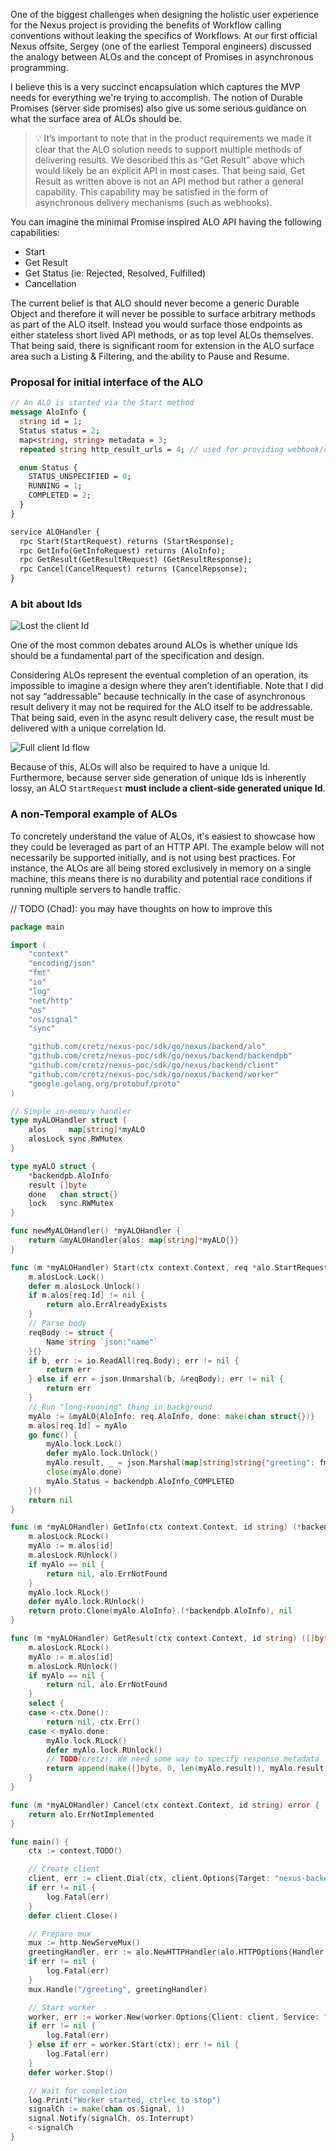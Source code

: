 One of the biggest challenges when designing the holistic user experience for the Nexus project is providing the benefits of Workflow calling conventions without leaking the specifics of Workflows. At our first official Nexus offsite, Sergey (one of the earliest Temporal engineers) discussed the analogy between ALOs and the concept of Promises in asynchronous programming. 

I believe this is a very succinct encapsulation which captures the MVP needs for everything we're trying to accomplish. The notion of Durable Promises (server side promises) also give us some serious guidance on what the surface area of ALOs should be.

> 💡 It’s important to note that in the product requirements we made it clear that the ALO solution needs to support multiple methods of delivering results. We described this as “Get Result” above which would likely be an explicit API in most cases. That being said, Get Result as written above is not an API method but rather a general capability. This capability may be satisfied in the form of asynchronous delivery mechanisms (such as webhooks).

You can imagine the minimal Promise inspired ALO API having the following capabilities:

- Start
- Get Result
- Get Status (ie: Rejected, Resolved, Fulfilled)
- Cancellation

The current belief is that ALO should never become a generic Durable Object and therefore it will never be possible to surface arbitrary methods as part of the ALO itself. Instead you would surface those endpoints as either stateless short lived API methods, or as top level ALOs themselves. That being said, there is significant room for extension in the ALO surface area such a Listing & Filtering, and the ability to Pause and Resume.

### Proposal for initial interface of the ALO

```protobuf
// An ALO is started via the Start method
message AloInfo {
  string id = 1;
  Status status = 2;
  map<string, string> metadata = 3;
  repeated string http_result_urls = 4; // used for providing webhook/callback URLs for async completion of ALO

  enum Status {
    STATUS_UNSPECIFIED = 0;
    RUNNING = 1;
    COMPLETED = 2;
  }
}

service ALOHandler {
  rpc Start(StartRequest) returns (StartResponse);
  rpc GetInfo(GetInfoRequest) returns (AloInfo);
  rpc GetResult(GetResultRequest) (GetResultResponse);
  rpc Cancel(CancelRequest) returns (CancelRepsonse);
}
```

### A bit about Ids

![Lost the client Id](./images/lost-client-id.png)

One of the most common debates around ALOs is whether unique Ids should be a fundamental part of the specification and design. 

Considering ALOs represent the eventual completion of an operation, its impossible to imagine a design where they aren’t identifiable. Note that I did not say “addressable” because technically in the case of asynchronous result delivery it may not be required for the ALO itself to be addressable. That being said, even in the async result delivery case, the result must be delivered with a unique correlation Id. 

![Full client Id flow](./images/full-client-id-flow.png)

Because of this, ALOs will also be required to have a unique Id. Furthermore, because server side generation of unique Ids is inherently lossy, an ALO `StartRequest` **must include a client-side generated unique Id**.

### A non-Temporal example of ALOs

To concretely understand the value of ALOs, it's easiest to showcase how they could be leveraged as part of an HTTP API. The example below will not necessarily be supported initially, and is not using best practices. For instance, the ALOs are all being stored exclusively in memory on a single machine, this means there is no durability and potential race conditions if running multiple servers to handle traffic. 

// TODO (Chad): you may have thoughts on how to improve this

```go
package main

import (
	"context"
	"encoding/json"
	"fmt"
	"io"
	"log"
	"net/http"
	"os"
	"os/signal"
	"sync"

	"github.com/cretz/nexus-poc/sdk/go/nexus/backend/alo"
	"github.com/cretz/nexus-poc/sdk/go/nexus/backend/backendpb"
	"github.com/cretz/nexus-poc/sdk/go/nexus/backend/client"
	"github.com/cretz/nexus-poc/sdk/go/nexus/backend/worker"
	"google.golang.org/protobuf/proto"
)

// Simple in-memory handler
type myALOHandler struct {
	alos     map[string]*myALO
	alosLock sync.RWMutex
}

type myALO struct {
	*backendpb.AloInfo
	result []byte
	done   chan struct{}
	lock   sync.RWMutex
}

func newMyALOHandler() *myALOHandler {
	return &myALOHandler{alos: map[string]*myALO{}}
}

func (m *myALOHandler) Start(ctx context.Context, req *alo.StartRequest) error {
	m.alosLock.Lock()
	defer m.alosLock.Unlock()
	if m.alos[req.Id] != nil {
		return alo.ErrAlreadyExists
	}
	// Parse body
	reqBody := struct {
		Name string `json:"name"`
	}{}
	if b, err := io.ReadAll(req.Body); err != nil {
		return err
	} else if err = json.Unmarshal(b, &reqBody); err != nil {
		return err
	}
	// Run "long-running" thing in background
	myAlo := &myALO{AloInfo: req.AloInfo, done: make(chan struct{})}
	m.alos[req.Id] = myAlo
	go func() {
		myAlo.lock.Lock()
		defer myAlo.lock.Unlock()
		myAlo.result, _ = json.Marshal(map[string]string{"greeting": fmt.Sprintf("Hello, %v!", reqBody.Name)})
		close(myAlo.done)
		myAlo.Status = backendpb.AloInfo_COMPLETED
	}()
	return nil
}

func (m *myALOHandler) GetInfo(ctx context.Context, id string) (*backendpb.AloInfo, error) {
	m.alosLock.RLock()
	myAlo := m.alos[id]
	m.alosLock.RUnlock()
	if myAlo == nil {
		return nil, alo.ErrNotFound
	}
	myAlo.lock.RLock()
	defer myAlo.lock.RUnlock()
	return proto.Clone(myAlo.AloInfo).(*backendpb.AloInfo), nil
}

func (m *myALOHandler) GetResult(ctx context.Context, id string) ([]byte, error) {
	m.alosLock.RLock()
	myAlo := m.alos[id]
	m.alosLock.RUnlock()
	if myAlo == nil {
		return nil, alo.ErrNotFound
	}
	select {
	case <-ctx.Done():
		return nil, ctx.Err()
	case <-myAlo.done:
		myAlo.lock.RLock()
		defer myAlo.lock.RUnlock()
		// TODO(cretz): We need some way to specify response metadata
		return append(make([]byte, 0, len(myAlo.result)), myAlo.result...), nil
	}
}

func (m *myALOHandler) Cancel(ctx context.Context, id string) error {
	return alo.ErrNotImplemented
}

func main() {
	ctx := context.TODO()

	// Create client
	client, err := client.Dial(ctx, client.Options{Target: "nexus-backend.example.com"})
	if err != nil {
		log.Fatal(err)
	}
	defer client.Close()

	// Prepare mux
	mux := http.NewServeMux()
	greetingHandler, err := alo.NewHTTPHandler(alo.HTTPOptions{Handler: newMyALOHandler()})
	if err != nil {
		log.Fatal(err)
	}
	mux.Handle("/greeting", greetingHandler)

	// Start worker
	worker, err := worker.New(worker.Options{Client: client, Service: "my-service", HTTPHandler: mux})
	if err != nil {
		log.Fatal(err)
	} else if err = worker.Start(ctx); err != nil {
		log.Fatal(err)
	}
	defer worker.Stop()

	// Wait for completion
	log.Print("Worker started, ctrl+c to stop")
	signalCh := make(chan os.Signal, 1)
	signal.Notify(signalCh, os.Interrupt)
	<-signalCh
}
```

